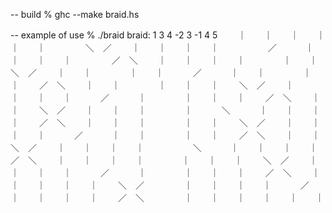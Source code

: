 -- build
% ghc --make braid.hs

-- example of use
% ./braid
braid: 1 3 4 -2 3 -1 4 5
　　｜　　｜　　｜　　｜　　｜　　｜　　
　　 ＼　／ 　　｜　　｜　　｜　　｜　　
　　 　／　 　　｜　　｜　　｜　　｜　　
　　 ／　＼ 　　｜　　｜　　｜　　｜　　
　　｜　　｜　　 ＼　／ 　　｜　　｜　　
　　｜　　｜　　 　／　 　　｜　　｜　　
　　｜　　｜　　 ／　＼ 　　｜　　｜　　
　　｜　　｜　　｜　　 ＼　／ 　　｜　　
　　｜　　｜　　｜　　 　／　 　　｜　　
　　｜　　｜　　｜　　 ／　＼ 　　｜　　
　　｜　　 ＼　／ 　　｜　　｜　　｜　　
　　｜　　 　＼　 　　｜　　｜　　｜　　
　　｜　　 ／　＼ 　　｜　　｜　　｜　　
　　｜　　｜　　 ＼　／ 　　｜　　｜　　
　　｜　　｜　　 　／　 　　｜　　｜　　
　　｜　　｜　　 ／　＼ 　　｜　　｜　　
　　 ＼　／ 　　｜　　｜　　｜　　｜　　
　　 　＼　 　　｜　　｜　　｜　　｜　　
　　 ／　＼ 　　｜　　｜　　｜　　｜　　
　　｜　　｜　　｜　　 ＼　／ 　　｜　　
　　｜　　｜　　｜　　 　／　 　　｜　　
　　｜　　｜　　｜　　 ／　＼ 　　｜　　
　　｜　　｜　　｜　　｜　　 ＼　／ 　　
　　｜　　｜　　｜　　｜　　 　／　 　　
　　｜　　｜　　｜　　｜　　 ／　＼ 　　
　　｜　　｜　　｜　　｜　　｜　　｜　
